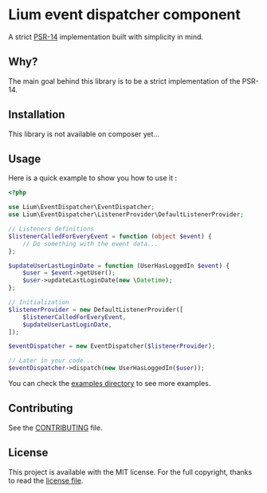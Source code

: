 # Lium event dispatcher component

A strict [PSR-14](https://www.php-fig.org/psr/psr-14/) implementation built with simplicity in mind.

<!--
[![Build Status](https://img.shields.io/travis/com/PHP-DI/PHP-DI/master.svg?style=flat-square)](https://travis-ci.com/PHP-DI/PHP-DI)
[![Latest Version](https://img.shields.io/github/release/PHP-DI/PHP-DI.svg?style=flat-square)](https://packagist.org/packages/PHP-DI/php-di)
[![Total Downloads](https://img.shields.io/packagist/dt/PHP-DI/PHP-DI.svg?style=flat-square)](https://packagist.org/packages/PHP-DI/php-di)
-->

## Why?

The main goal behind this library is to be a strict implementation of the PSR-14.

## Installation

This library is not available on composer yet...

## Usage

Here is a quick example to show you how to use it :

```php
<?php

use Lium\EventDispatcher\EventDispatcher;
use Lium\EventDispatcher\ListenerProvider\DefaultListenerProvider;

// Listeners definitions
$listenerCalledForEveryEvent = function (object $event) {
    // Do something with the event data...
};

$updateUserLastLoginDate = function (UserHasLoggedIn $event) {
    $user = $event->getUser();
    $user->updateLastLoginDate(new \Datetime);
};

// Initialization
$listenerProvider = new DefaultListenerProvider([
    $listenerCalledForEveryEvent,
    $updateUserLastLoginDate,
]);

$eventDispatcher = new EventDispatcher($listenerProvider);

// Later in your code...
$eventDispatcher->dispatch(new UserHasLoggedIn($user));
```

You can check the [examples directory](./examples) to see more examples.

## Contributing

See the [CONTRIBUTING](./.github/CONTRIBUTING.md) file.

## License

This project is available with the MIT license. For the full copyright, thanks to read the [license file](./LICENSE).
